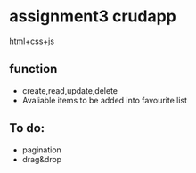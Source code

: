 # assignment3 crudapp
html+css+js
## function
- create,read,update,delete
- Avaliable items to be added into favourite list
## To do:
- pagination
- drag&drop
